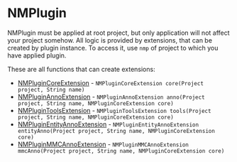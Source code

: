 # NMPlugin

NMPlugin must be applied at root project, but only application will not affect your project somehow.
All logic is provided by extensions, that can be created by plugin instance. To access it, use `nmp` of project to which you have applied plugin.

These are all functions that can create extensions:
- [NMPluginCoreExtension](extensions/NMPluginCoreExtension.md) - `NMPluginCoreExtension core(Project project, String name)`
- [NMPluginAnnoExtension]() - `NMPluginAnnoExtension anno(Project project, String name, NMPluginCoreExtension core)`
- [NMPluginToolsExtension]() - `NMPluginToolsExtension tools(Project project, String name, NMPluginCoreExtension core)`
- [NMPluginEntityAnnoExtension]() - `NMPluginEntityAnnoExtension entityAnno(Project project, String name, NMPluginCoreExtension core)`
- [NMPluginMMCAnnoExtension]() - `NMPluginMMCAnnoExtension mmcAnno(Project project, String name, NMPluginCoreExtension core)`